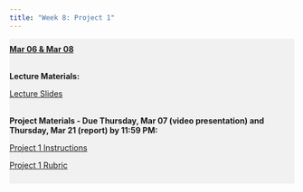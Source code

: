 ```yaml
---
title: "Week 8: Project 1"
---
```


<div style="background-color:rgba(0, 0, 0, 0.0470588); text-align:left; vertical-align: middle; padding:10px 0;">
<b><u>Mar 06 & Mar 08</u></b> <br> <br>

<b>Lecture Materials:</b> <br>


<a  href="/materials/unit_01/week_04/lecture_01_week_04.html" target="_blank">Lecture Slides</a> <br> <br>




<b>Project Materials - Due Thursday, Mar 07 (video presentation) and Thursday, Mar 21 (report) by 11:59 PM:</b> <br>

<a  href="/materials/unit_01/week_03/ps7.html" target="_blank">Project 1 Instructions</a> <br> 

<a  href="/materials/unit_01/week_03/project_1_rubric.html" target="_blank">Project 1 Rubric</a> <br> 



</div>

<br> 
